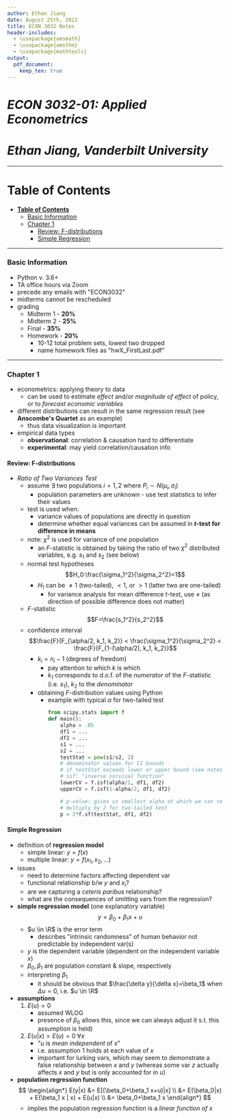 ```yaml
---
author: Ethan Jiang
date: August 25th, 2022
title: ECON 3032 Notes
header-includes:
  - \usepackage{amsmath}
  - \usepackage{amsthm}
  - \usepackage{mathtools}
output:
  pdf_document:
    keep_tex: true
---
```


<!-- omit in toc -->
# *ECON 3032-01: Applied Econometrics* 
<!-- omit in toc -->
# *Ethan Jiang, Vanderbilt University*
---
# **Table of Contents**
- [**Table of Contents**](#table-of-contents)
    - [Basic Information](#basic-information)
    - [Chapter 1](#chapter-1)
      - [Review: F-distributions](#review-f-distributions)
      - [Simple Regression](#simple-regression)
---
### Basic Information

- Python v. 3.6+
- TA office hours via Zoom
- precede any emails with "ECON3032"
- midterms cannot be rescheduled
- grading
    - Midterm 1 - **20%**
    - Midterm 2 - **25%**
    - Final - **35%**
    - Homework - **20%**
        - 10-12 total problem sets, lowest two dropped
        - name homework files as "hwX_FirstLast.pdf"
---
### Chapter 1

- econometrics: applying theory to data
    - can be used to estimate *effect* and/or *magnitude of effect* of policy, or to *forecast economic variables*
- different distributions can result in the same regression result (see **Anscombe's Quartet** as an example)
    - thus data visualization is important
- empirical data types
    - **observational**: correlation & causation hard to differentiate
    - **experimental**: may yield correlation/causation info

#### Review: F-distributions
- *Ratio of Two Variances Test*
  - assume $\exists$ two populations $i=1,2$ where $P_i \sim N(\mu_i, \sigma_i)$
    - population parameters are unknown - use test statistics to infer their values
  - test is used when:
    - variance values of populations are directly in question
    - determine whether equal variances can be assumed in **$t$-test for difference in means**
  - note: $\chi^2$ is used for variance of *one* population
    - an $F$-statistic is obtained by taking the ratio of two $\chi^2$ distributed variables, e.g. $s_1$ and $s_2$ (see below)
  - normal test hypotheses
    $$H_0:\frac{\sigma_1^2}{\sigma_2^2}=1$$
    - $H_1$ can be $\ne 1$ (two-tailed), $\lt 1$, or $\gt 1$ (latter two are one-tailed)
      - for variance analysis for mean difference $t$-test, use $\ne$ (as direction of possible difference does not matter)
  - $F$-statistic
    $$F=\frac{s_1^2}{s_2^2}$$
  - confidence interval
    $$\frac{F}{F_{\alpha/2, k_1, k_2}} < \frac{\sigma_1^2}{\sigma_2^2} < \frac{F}{F_{1-(\alpha/2), k_1, k_2}}$$
    - $k_i=n_i-1$ (degrees of freedom)
      - pay attention to which $k$ is which
      - $k_1$ corresponds to d.o.f. of the *numerator* of the $F$-statistic (i.e. $s_1$), $k_2$ to the *denominator*
    - obtaining $F$-distribution values using Python
      - example with typical $\alpha$ for two-tailed test
        ```python
        from scipy.stats import f
        def main():
            alpha = .05
            df1 = ...
            df2 = ...
            s1 = ...
            s2 = ...
            testStat = pow(s1/s2, 2)
            # denominator values for CI bounds
            # if testStat exceeds lower or upper bound (see notes), reject
            # isf: "inverse survival function"
            lowerCV = f.isf(alpha/2, df1, df2)
            upperCV = f.isf(1-alpha/2, df1, df2)

            # p-value: gives us smallest alpha at which we can reject
            # multiply by 2 for two-tailed test
            p = 2*f.sf(testStat, df1, df2)
        ```

#### Simple Regression
- definition of **regression model**
  - simple linear: $y=f(x)$
  - multiple linear: $y=f(x_1,x_2,...)$
- issues
  - need to determine factors affecting dependent var
  - functional relationship b/w $y$ and $x_i$?
  - are we capturing a *ceteris paribus* relationship?
  - what are the consequences of omitting vars from the regression?
- **simple regression model** (one explanatory variable)
  $$y=\beta_0+\beta_1 x+u$$
  - $u \in \R$ is the error term
    - describes "intrinsic randomness" of human behavior not predictable by independent var(s)
  - $y$ is the dependent variable (dependent on the independent variable $x$)
  - $\beta_0, \beta_1$ are population constant & slope, respectively
  - interpreting $\beta_1$
    - it should be obvious that $\frac{\delta y}{\delta x}=\beta_1$ when $\Delta u = 0$, i.e. $u \in \R$
- **assumptions**
  1. $E(u) = 0$
     - assumed WLOG
     - presence of $\beta_0$ allows this, since we can always adjust it s.t. this assumption is held)
  2. $E(u|x) = E(u) = 0 \; \forall x$
     - "$u$ is *mean independent* of $x$"
     - i.e. assumption 1 holds at each value of $x$
     - important for lurking vars, which may seem to demonstrate a false relationship between $x$ and $y$ (whereas some var $z$ actually affects $x$ and $y$ but is only accounted for in $u$)
- **population regression function**
  $$
  \begin{align*}
  E(y|x) &= E[(\beta_0+\beta_1 x+u)|x] \\
  &= E(\beta_0|x) + E(\beta_1 x | x) + E(u|x) \\
  &= \beta_0+\beta_1 x
  \end{align*}
  $$
  - implies the population regression function is a *linear function of $x$*
